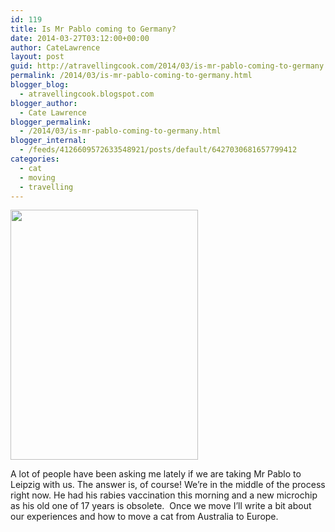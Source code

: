 ```yaml
---
id: 119
title: Is Mr Pablo coming to Germany?
date: 2014-03-27T03:12:00+00:00
author: CateLawrence
layout: post
guid: http://atravellingcook.com/2014/03/is-mr-pablo-coming-to-germany.html
permalink: /2014/03/is-mr-pablo-coming-to-germany.html
blogger_blog:
  - atravellingcook.blogspot.com
blogger_author:
  - Cate Lawrence
blogger_permalink:
  - /2014/03/is-mr-pablo-coming-to-germany.html
blogger_internal:
  - /feeds/4126609572633548921/posts/default/6427030681657799412
categories:
  - cat
  - moving
  - travelling
---
```


  <a  href="http://4.bp.blogspot.com/-9YCeOQoXgLg/UzJhAmpkOvI/AAAAAAAAIek/Svz3GGZzUXw/s1600/988425_10151928173016249_768151545_n.jpg"><img src="http://4.bp.blogspot.com/-9YCeOQoXgLg/UzJhAmpkOvI/AAAAAAAAIek/Svz3GGZzUXw/s1600/988425_10151928173016249_768151545_n.jpg" alt="" width="300" height="400" border="0" /></a>













A lot of people have been asking me lately if we are taking Mr Pablo to Leipzig with us. The answer is, of course! We&#8217;re in the middle of the process right now. He had his rabies vaccination this morning and a new microchip as his old one of 17 years is obsolete.  Once we move I&#8217;ll write a bit about our experiences and how to move a cat from Australia to Europe.